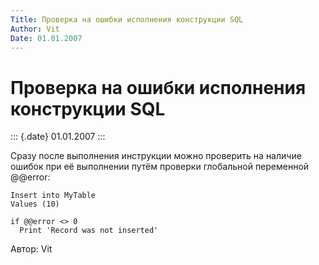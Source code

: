 ```yaml
---
Title: Проверка на ошибки исполнения конструкции SQL
Author: Vit
Date: 01.01.2007
---
```



Проверка на ошибки исполнения конструкции SQL
=============================================

::: {.date}
01.01.2007
:::

Сразу после выполнения инструкции можно проверить на наличие ошибок при
её выполнении путём проверки глобальной переменной @\@error:

    Insert into MyTable
    Values (10)
     
    if @@error <> 0 
      Print 'Record was not inserted' 

Автор: Vit
